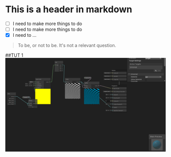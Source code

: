 # This is a header in markdown

- [ ] I need to make more things to do
- [ ] I need to make more things to do
- [X] I need to ...

> To be, or not to be. It's not a relevant question.

##TUT 1
![](Tut1Shader.png)